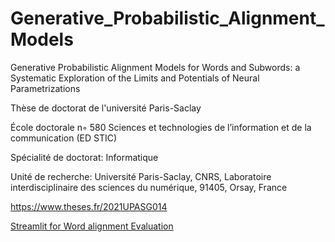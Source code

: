 # Generative_Probabilistic_Alignment_Models
Generative Probabilistic Alignment Models for Words and Subwords: a Systematic Exploration of the Limits and Potentials of Neural Parametrizations

Thèse de doctorat de l'université Paris-Saclay

École doctorale n◦ 580 Sciences et technologies de l’information et de la communication (ED STIC)

Spécialité de doctorat: Informatique

Unité de recherche: Université Paris-Saclay, CNRS, Laboratoire interdisciplinaire des sciences du numérique, 91405, Orsay, France

https://www.theses.fr/2021UPASG014

[Streamlit for Word alignment Evaluation](https://share.streamlit.io/ngohoanhkhoa/generative_probabilistic_alignment_models/main/alignment_evaluation_app.py)
